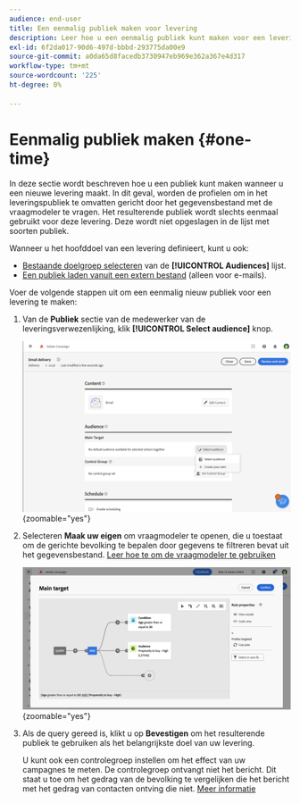 ```yaml
---
audience: end-user
title: Een eenmalig publiek maken voor levering
description: Leer hoe u een eenmalig publiek kunt maken voor een levering.
exl-id: 6f2da017-90d6-497d-bbbd-293775da00e9
source-git-commit: a0da65d8facedb3730947eb969e362a367e4d317
workflow-type: tm+mt
source-wordcount: '225'
ht-degree: 0%

---
```


# Eenmalig publiek maken {#one-time}

In deze sectie wordt beschreven hoe u een publiek kunt maken wanneer u een nieuwe levering maakt. In dit geval, worden de profielen om in het leveringspubliek te omvatten gericht door het gegevensbestand met de vraagmodeler te vragen. Het resulterende publiek wordt slechts eenmaal gebruikt voor deze levering. Deze wordt niet opgeslagen in de lijst met soorten publiek.

Wanneer u het hoofddoel van een levering definieert, kunt u ook:
* [Bestaande doelgroep selecteren](add-audience.md) van de **[!UICONTROL Audiences]** lijst.
* [Een publiek laden vanuit een extern bestand](file-audience.md) (alleen voor e-mails).

Voer de volgende stappen uit om een eenmalig nieuw publiek voor een levering te maken:

1. Van de **Publiek** sectie van de medewerker van de leveringsverwezenlijking, klik **[!UICONTROL Select audience]** knop.

   ![](assets/segment-builder0.png){zoomable=&quot;yes&quot;}

1. Selecteren **Maak uw eigen** om vraagmodeler te openen, die u toestaat om de gerichte bevolking te bepalen door gegevens te filtreren bevat uit het gegevensbestand. [Leer hoe te om de vraagmodeler te gebruiken](../query/query-modeler-overview.md)

   ![](assets/query-modeler.png){zoomable=&quot;yes&quot;}

1. Als de query gereed is, klikt u op **Bevestigen** om het resulterende publiek te gebruiken als het belangrijkste doel van uw levering.

   U kunt ook een controlegroep instellen om het effect van uw campagnes te meten. De controlegroep ontvangt niet het bericht. Dit staat u toe om het gedrag van de bevolking te vergelijken die het bericht met het gedrag van contacten ontving die niet. [Meer informatie](control-group.md)
